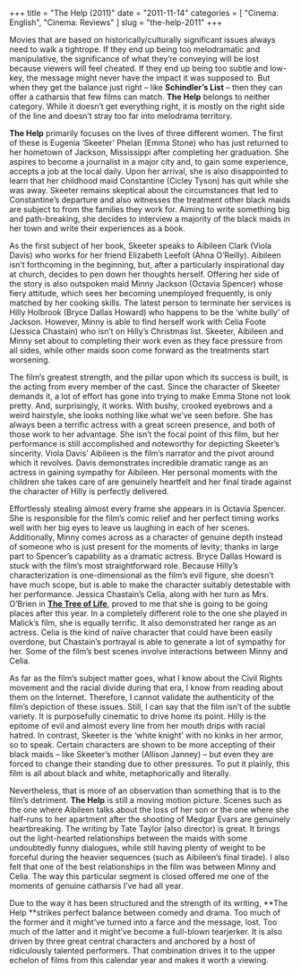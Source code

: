+++
title = "The Help (2011)"
date = "2011-11-14"
categories = [
  "Cinema: English",
  "Cinema: Reviews"
]
slug = "the-help-2011"
+++

Movies that are based on historically/culturally significant issues always need to walk a tightrope. If they end up being too melodramatic and manipulative, the significance of what they’re conveying will be lost because viewers will feel cheated. If they end up being too subtle and low-key, the message might never have the impact it was supposed to. But when they get the balance just right – like **Schindler’s List** – then they can offer a catharsis that few films can match. **The Help** belongs to neither category. While it doesn’t get everything right, it is mostly on the right side of the line and doesn’t stray too far into melodrama territory.

**The Help** primarily focuses on the lives of three different women. The first of these is Eugenia ‘Skeeter’ Phelan (Emma Stone) who has just returned to her hometown of Jackson, Mississippi after completing her graduation. She aspires to become a journalist in a major city and, to gain some experience, accepts a job at the local daily. Upon her arrival, she is also disappointed to learn that her childhood maid Constantine (Cicley Tyson) has quit while she was away. Skeeter remains skeptical about the circumstances that led to Constantine’s departure and also witnesses the treatment other black maids are subject to from the families they work for. Aiming to write something big and path-breaking, she decides to interview a majority of the black maids in her town and write their experiences as a book.

As the first subject of her book, Skeeter speaks to Aibileen Clark (Viola Davis) who works for her friend Elizabeth Leefolt (Ahna O’Reilly). Aibileen isn’t forthcoming in the beginning, but, after a particularly inspirational day at church, decides to pen down her thoughts herself. Offering her side of the story is also outspoken maid Minny Jackson (Octavia Spencer) whose fiery attitude, which sees her becoming unemployed frequently, is only matched by her cooking skills. The latest person to terminate her services is Hilly Holbrook (Bryce Dallas Howard) who happens to be the ‘white bully’ of Jackson. However, Minny is able to find herself work with Celia Foote (Jessica Chastain) who isn’t on Hilly’s Christmas list. Skeeter, Aibileen and Minny set about to completing their work even as they face pressure from all sides, while other maids soon come forward as the treatments start worsening.

The film’s greatest strength, and the pillar upon which its success is built, is the acting from every member of the cast. Since the character of Skeeter demands it, a lot of effort has gone into trying to make Emma Stone not look pretty. And, surprisingly, it works. With bushy, crooked eyebrows and a weird hairstyle, she looks nothing like what we’ve seen before. She has always been a terrific actress with a great screen presence, and both of those work to her advantage. She isn’t the focal point of this film, but her performance is still accomplished and noteworthy for depicting Skeeter’s sincerity. Viola Davis’ Aibileen is the film’s narrator and the pivot around which it revolves. Davis demonstrates incredible dramatic range as an actress in gaining sympathy for Aibileen. Her personal moments with the children she takes care of are genuinely heartfelt and her final tirade against the character of Hilly is perfectly delivered.

Effortlessly stealing almost every frame she appears in is Octavia Spencer. She is responsible for the film’s comic relief and her perfect timing works well with her big eyes to leave us laughing in each of her scenes. Additionally, Minny comes across as a character of genuine depth instead of someone who is just present for the moments of levity; thanks in large part to Spencer’s capability as a dramatic actress. Bryce Dallas Howard is stuck with the film’s most straightforward role. Because Hilly’s characterization is one-dimensional as the film’s evil figure, she doesn’t have much scope, but is able to make the character suitably detestable with her performance. Jessica Chastain’s Celia, along with her turn as Mrs. O’Brien in **[The Tree of Life](http://www.lostintranquility.net/blog/?p=568)**, proved to me that she is going to be going places after this year. In a completely different role to the one she played in Malick’s film, she is equally terrific. It also demonstrated her range as an actress. Celia is the kind of naïve character that could have been easily overdone, but Chastain’s portrayal is able to generate a lot of sympathy for her. Some of the film’s best scenes involve interactions between Minny and Celia.

As far as the film’s subject matter goes, what I know about the Civil Rights movement and the racial divide during that era, I know from reading about them on the Internet. Therefore, I cannot validate the authenticity of the film’s depiction of these issues. Still, I can say that the film isn’t of the subtle variety. It is purposefully cinematic to drive home its point. Hilly is the epitome of evil and almost every line from her mouth drips with racial hatred. In contrast, Skeeter is the ‘white knight’ with no kinks in her armor, so to speak. Certain characters are shown to be more accepting of their black maids – like Skeeter’s mother (Allison Janney) – but even they are forced to change their standing due to other pressures. To put it plainly, this film is all about black and white, metaphorically and literally.

Nevertheless, that is more of an observation than something that is to the film’s detriment. **The Help** is still a moving motion picture. Scenes such as the one where Aibileen talks about the loss of her son or the one where she half-runs to her apartment after the shooting of Medgar Evars are genuinely heartbreaking. The writing by Tate Taylor (also director) is great. It brings out the light-hearted relationships between the maids with some undoubtedly funny dialogues, while still having plenty of weight to be forceful during the heavier sequences (such as Aibileen’s final tirade). I also felt that one of the best relationships in the film was between Minny and Celia. The way this particular segment is closed offered me one of the moments of genuine catharsis I’ve had all year.

Due to the way it has been structured and the strength of its writing, **The Help **strikes perfect balance between comedy and drama. Too much of the former and it might’ve turned into a farce and the message, lost. Too much of the latter and it might’ve become a full-blown tearjerker. It is also driven by three great central characters and anchored by a host of ridiculously talented performers. That combination drives it to the upper echelon of films from this calendar year and makes it worth a viewing.
